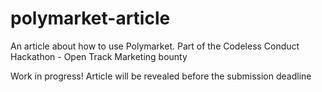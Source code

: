 # polymarket-article
An article about how to use Polymarket. Part of the Codeless Conduct Hackathon - Open Track Marketing bounty

Work in progress! Article will be revealed before the submission deadline
